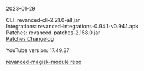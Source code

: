 2023-01-29
  
CLI: revanced-cli-2.21.0-all.jar  
Integrations: revanced-integrations-0.94.1-v0.94.1.apk  
Patches: revanced-patches-2.158.0.jar  
[Patches Changelog](https://github.com/revanced/revanced-patches/releases/tag/v2.158.0)  

YouTube version: 17.49.37  

[revanced-magisk-module repo](https://github.com/j-hc/revanced-magisk-module)
